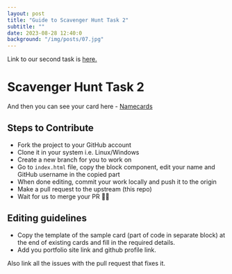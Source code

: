 ```yaml
---
layout: post
title: "Guide to Scavenger Hunt Task 2"
subtitle: ""
date: 2023-08-28 12:40:0
background: "/img/posts/07.jpg"
---
```

Link to our second task is [here.](https://github.com/awesomefoss/Scavenger-Hunt-Task-2)

# Scavenger Hunt Task 2

And then you can see your card here - [Namecards](https://awesomefoss.github.io/Scavenger-Hunt-Task-2/)

## Steps to Contribute

-   Fork the project to your GitHub account
-   Clone it in your system i.e. Linux/Windows
-   Create a new branch for you to work on
-   Go to `index.html` file, copy the block component, edit your name and GitHub username in the copied part
-   When done editing, commit your work locally and push it to the origin
-   Make a pull request to the upstream (this repo)
-   Wait for us to merge your PR :man_technologist:

## Editing guidelines

-   Copy the template of the sample card (part of code in separate block) at the end of existing cards and fill in the required details.
-   Add you portfolio site link and github profile link.

Also link all the issues with the pull request that fixes it.

